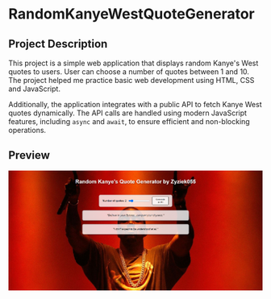 # RandomKanyeWestQuoteGenerator

## Project Description
This project is a simple web application that displays random Kanye's West quotes to users. User can choose a number of quotes between 1 and 10. The project helped me practice basic web development using HTML, CSS and JavaScript.

Additionally, the application integrates with a public API to fetch Kanye West quotes dynamically. The API calls are handled using modern JavaScript features, including `async` and `await`, to ensure efficient and non-blocking operations.

## Preview
![Project Screenshot](preview.png)
